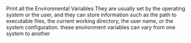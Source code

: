 Print all the Environmental Variables
They are usually set by the operating system or the user, and they can store information such as the path to executable files, the current working directory, the user name, or the system configuration.
these environment variables can vary from one system to another
